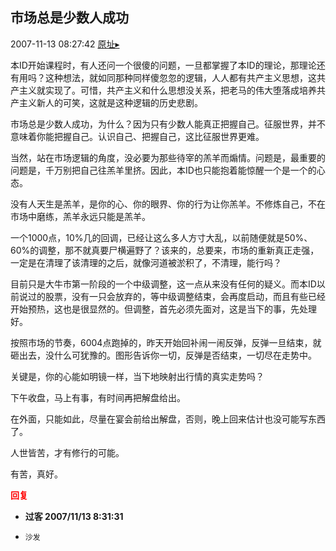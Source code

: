 ## 市场总是少数人成功
2007-11-13 08:27:42
[原址▸](http://www.fxgan.com/chan_time/2007_07_12/743.htm)



 本ID开始课程时，有人还问一个很傻的问题，一旦都掌握了本ID的理论，那理论还有用吗？这种想法，就如同那种同样傻忽忽的逻辑，人人都有共产主义思想，这共产主义就实现了。可惜，共产主义和什么思想没关系，把老马的伟大堕落成培养共产主义新人的可笑，这就是这种逻辑的历史悲剧。


 


 市场总是少数人成功，为什么？因为只有少数人能真正把握自己。征服世界，并不意味着你能把握自己。认识自己、把握自己，这比征服世界更难。


 


 当然，站在市场逻辑的角度，没必要为那些待宰的羔羊而煽情。问题是，最重要的问题是，千万别把自己往羔羊里挤。因此，本ID也只能抱着能惊醒一个是一个的心态。


 


 没有人天生是羔羊，是你的心、你的眼界、你的行为让你羔羊。不修炼自己，不在市场中磨练，羔羊永远只能是羔羊。


 


 一个1000点，10%几的回调，已经让这么多人方寸大乱，以前随便就是50%、60%的调整，那不就真要尸横遍野了？该来的，总要来，市场的重新真正走强，一定是在清理了该清理的之后，就像河道被淤积了，不清理，能行吗？


 


 目前只是大牛市第一阶段的一个中级调整，这一点从来没有任何的疑义。而本ID以前说过的股票，没有一只会放弃的，等中级调整结束，会再度启动，而且有些已经开始预热，这也是很显然的。但调整，首先必须先面对，这是当下的事，先处理好。


 


 按照市场的节奏，6004点跑掉的，昨天开始回补闹一闹反弹，反弹一旦结束，就砸出去，没什么可犹豫的。图形告诉你一切，反弹是否结束，一切尽在走势中。


 


 关键是，你的心能如明镜一样，当下地映射出行情的真实走势吗？


 


 下午收盘，马上有事，有时间再把解盘给出。


 


 在外面，只能如此，尽量在宴会前给出解盘，否则，晚上回来估计也没可能写东西了。


 


 人世皆苦，才有修行的可能。


 


 有苦，真好。


 


 





<font color='red'>**回复**</font>


- **过客 2007/11/13 8:31:31**
- ```
  沙发
  ```
